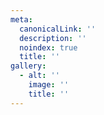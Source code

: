 ```yaml
---
meta:
  canonicalLink: ''
  description: ''
  noindex: true
  title: ''
gallery:
  - alt: ''
    image: ''
    title: ''
---
```


<!-- Use this to force Gatsby to correctly determine optional images/file schema -->
